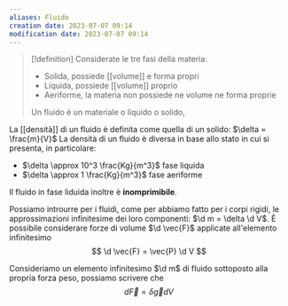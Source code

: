 ```yaml
---
aliases: Fluido
creation date: 2023-07-07 09:14
modification date: 2023-07-07 09:14
---
```


>[!definition]
>Considerate le tre fasi della materia:
>- Solida, possiede [[volume]] e forma propri
>- Liquida, possiede [[volume]] proprio
>- Aeriforme, la materia non possiede ne volume ne forma proprie
>
>Un fluido è un materiale o liquido o solido,


La [[densità]] di un fluido è definita come quella di un solido: $\delta = \frac{m}{V}$
La densità di un fluido è diversa in base allo stato in cui si presenta, in particolare:
- $\delta \approx 10^3 \frac{Kg}{m^3}$ fase liquida
- $\delta \approx 1 \frac{Kg}{m^3}$ fase aeriforme

Il fluido in fase liduida inoltre è **inomprimibile**.

Possiamo introurre per i fluidi, come per abbiamo fatto per i corpi rigidi, le approssimazioni infinitesime dei loro componenti: $\d m = \delta \d V$.
È possibile considerare forze di volume $\d \vec{F}$ applicate all'elemento infinitesimo
$$ \d \vec{F} = \vec{P} \d V $$

Consideriamo un elemento infinitesimo $\d m$ di fluido sottoposto alla propria forza peso, possiamo scrivere che
$$ d \vec{F} = \delta \vec{g} d V $$